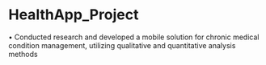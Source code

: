 # HealthApp_Project
•	Conducted research and developed a mobile solution for chronic medical condition management, utilizing qualitative and quantitative analysis methods
